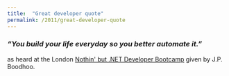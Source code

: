 ```yaml
---
title:  "Great developer quote"
permalink: /2011/great-developer-quote
---
```


### *“You build your life everyday so you better automate it.”*

as heard at the London [Nothin' but .NET Developer Bootcamp](http://jpboodhoo.com/training.oo)
given by J.P. Boodhoo.
